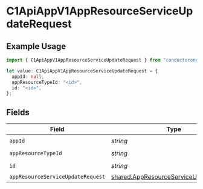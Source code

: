 # C1ApiAppV1AppResourceServiceUpdateRequest

## Example Usage

```typescript
import { C1ApiAppV1AppResourceServiceUpdateRequest } from "conductorone-sdk-typescript/sdk/models/operations";

let value: C1ApiAppV1AppResourceServiceUpdateRequest = {
  appId: null,
  appResourceTypeId: "<id>",
  id: "<id>",
};
```

## Fields

| Field                                                                                                   | Type                                                                                                    | Required                                                                                                | Description                                                                                             |
| ------------------------------------------------------------------------------------------------------- | ------------------------------------------------------------------------------------------------------- | ------------------------------------------------------------------------------------------------------- | ------------------------------------------------------------------------------------------------------- |
| `appId`                                                                                                 | *string*                                                                                                | :heavy_check_mark:                                                                                      | N/A                                                                                                     |
| `appResourceTypeId`                                                                                     | *string*                                                                                                | :heavy_check_mark:                                                                                      | N/A                                                                                                     |
| `id`                                                                                                    | *string*                                                                                                | :heavy_check_mark:                                                                                      | N/A                                                                                                     |
| `appResourceServiceUpdateRequest`                                                                       | [shared.AppResourceServiceUpdateRequest](../../../sdk/models/shared/appresourceserviceupdaterequest.md) | :heavy_minus_sign:                                                                                      | N/A                                                                                                     |